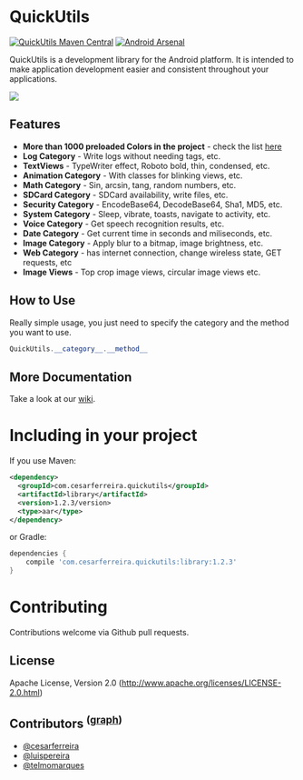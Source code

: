 QuickUtils  
============
[![QuickUtils Maven Central](http://img.shields.io/badge/QuickUtils%20Maven%20Central-0.2.0-brightgreen.svg?style=flat)](http://search.maven.org/#search%7Cga%7C1%7Cg%3A%22com.cesarferreira.quickutils%22) [![Android Arsenal](https://img.shields.io/badge/Android%20Arsenal-AndroidQuickUtils-brightgreen.svg?style=flat)](https://android-arsenal.com/details/1/870)

QuickUtils is a development library for the Android platform.
It is intended to make application development easier and consistent throughout your applications.


![](http://i1.cdnds.net/13/44/618x464/tech-nexus-5-screenshot-6.png)

## Features

- **More than 1000 preloaded Colors in the project** - check the list [here](https://github.com/cesarferreira/AndroidQuickUtils/wiki/Colors.xml)
- **Log Category** - Write logs without needing tags, etc.
- **TextViews** - TypeWriter effect, Roboto bold, thin, condensed, etc.
- **Animation Category** - With classes for blinking views, etc.
- **Math Category** - Sin, arcsin, tang, random numbers, etc.
- **SDCard Category** - SDCard availability, write files, etc.
- **Security Category** - EncodeBase64, DecodeBase64, Sha1, MD5, etc.
- **System Category** - Sleep, vibrate, toasts, navigate to activity, etc.
- **Voice Category** - Get speech recognition results, etc.
- **Date Category** - Get current time in seconds and miliseconds, etc.
- **Image Category** - Apply blur to a bitmap, image brightness, etc.
- **Web Category** - has internet connection, change wireless state, GET requests, etc
- **Image Views** - Top crop image views, circular image views etc.


## How to Use

Really simple usage, you just need to specify the category and the method you want to use.

```java
QuickUtils.__category__.__method__
```

More Documentation
------------------
Take a look at our [wiki](https://github.com/cesarferreira/AndroidQuickUtils/wiki).

# Including in your project

If you use Maven:

```xml
<dependency>
  <groupId>com.cesarferreira.quickutils</groupId>
  <artifactId>library</artifactId>
  <version>1.2.3/version>
  <type>aar</type>
</dependency>
```

or Gradle:

```groovy
dependencies {
    compile 'com.cesarferreira.quickutils:library:1.2.3'
}
```



# Contributing
Contributions welcome via Github pull requests.


## License
Apache License, Version 2.0 (http://www.apache.org/licenses/LICENSE-2.0.html)


## Contributors <sup>([graph](https://github.com/cesarferreira/AndroidQuickUtils/graphs/contributors "link"))</sup>

* [@cesarferreira](https://github.com/cesarferreira "link")
* [@luispereira](https://github.com/luispereira "link")
* [@telmomarques](https://github.com/telmomarques "link")
